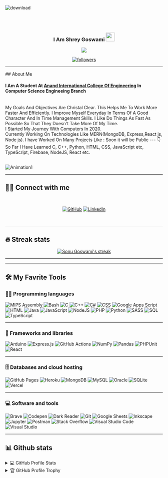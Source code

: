   ![download](https://user-images.githubusercontent.com/61608506/169093768-3ff65bc0-e042-4fe9-957c-9151d622d4b9.png)

<div align="center">

<!--   <img src="./gitbg-1.jpg" style="max-width: 100%;" alt="Welcome to my Github Profile" /> -->
  <br />
  <br />
</div>
<h3 align="center">
  I Am Shrey Goswami
  <img src="https://media.giphy.com/media/hvRJCLFzcasrR4ia7z/giphy.gif" width="28"> 
</h3>

<p align="center">
  <a href="https://github.com/DenverCoder1/readme-typing-svg"><img src="https://readme-typing-svg.herokuapp.com/?lines=Web%20Developer;A%20Computer%20Science%20Engineer;Always%20learning%20new%20things&center=true&width=380&height=45"></a>
</p>
<p align="center">
  <a href="https://github.com/Shreygoswami">
    <img alt="followers" title="Follow me on Github" src="https://img.shields.io/github/followers/Shreygoswami?color=236ad3&labelColor=1155ba&style=for-the-badge&logo=github&label=Follow"/></a>
</p>
<hr>
## About Me
 
#### I Am A Student At <a href="https://anandice.ac.in">Anand International College Of Engineering</a> In Computer Science Engineeing Branch
<br>
My Goals And Objectives Are Christal Clear. This Helps Me To Work More Faster And Efficiently.
I Improve Myself Everyday In Terms Of A Good Character And In Time Management Skills.
I Like Do Things As Fast As Possible So That They Doesn't Take More Of My Time.
<br>
I Started My Journey With Computers In 2020.
<br>
Currently Working On Technologies Like MERN(MongoDB, Express,React js, Node js).
I have Worked On Many Projects Like :
Soon it will be Public --- 👇
<!-- IM_ALEXA , Self-driving Car , Dairy Calender , Youtube player With API ,  -->



<br>
So Far I Have Learned C, C++, Python, HTML, CSS, JavaScript etc, TypeScript, Firebase, NodeJS, React etc.
<br>
<!-- Here's <a href="https://himanshurajora.github.io">My Portfolio</a> and <a href="https://www.jiocloud.com/s/?t=MQacwhLNYXsnrVPc&s=a9">My Resume</a> -->

<br>

![Animation1](./anim1.gif)

****
## 🙋‍♂️ Connect with me

<br>

<!-- Badges template - https://github.com/badges/shields -->
<p align="center">
  <a href="https://www.github.com/Shreygoswami"><img alt="GitHub" title="GitHub" src="https://img.shields.io/badge/-GitHub-black?style=for-the-badge&logo=github&logoColor=white"/></a>
  <a href="https://www.linkedin.com/in/sonugoswami1/"><img alt="LinkedIn" title="LinkedIn" src="https://img.shields.io/badge/-LinkedIn-blue?style=for-the-badge&logo=LinkedIn&logoColor=white"/></a>
<!--   <a href="https://stackoverflow.com/users/15781928/himanshu-jangidy"><img alt="StackOverflow" title="StackOverflow" src="https://img.shields.io/badge/-stackoverflow-orange?style=for-the-badge&logo=stackoverflow&logoColor=white"/></a> -->
<!--   <a href="https://www.instagram.com/himy.in/"> -->
<!--   <img alt="Himanshu Jangid's Instagram" title="Instagram" src="https://img.shields.io/badge/-instagram-red?style=for-the-badge&logo=instagram&logoColor=white" /></a> -->
</p>
<br>

****

## 🔥 Streak stats

<!-- GitHub Readme Streak Stats - https://github.com/DenverCoder1/github-readme-streak-stats -->
<p align="center">
  <a href="https://github.com/DenverCoder1/github-readme-streak-stats">
    <img title="🔥 Get streak stats for your profile at git.io/streak-stats" alt="Sonu Goswami's streak" src="https://github-readme-streak-stats.herokuapp.com/?user=harsh-100&theme=monokai-metallian&hide_border=true"/>
  </a>
</p>

<!-- Some badges are from https://github.com/Ileriayo/markdown-badges -->

<hr/>
<hr/>

## 🛠️ My Favrite Tools

### 👨‍💻 Programming languages

<p>
    <img alt="MIPS Assembly" src="https://img.shields.io/badge/Assembly%20-%23525252.svg?logo=mega&logoColor=white">
    <img alt="Bash" src="https://img.shields.io/badge/Bash%20-%23121011.svg?logo=gnu-bash&logoColor=white">
    <img alt="C" src="https://img.shields.io/badge/C%20-%232370ED.svg?logo=c&logoColor=white">
    <img alt="C++" src="https://img.shields.io/badge/C++%20-%2300599C.svg?logo=c%2B%2B&logoColor=white">
    <img alt="C#" src="https://img.shields.io/badge/C%23%20-%23239120.svg?logo=c-sharp&logoColor=white">
    <img alt="CSS" src="https://img.shields.io/badge/CSS%20-%231572B6.svg?logo=css3&logoColor=white">
    <img alt="Google Apps Script" src="https://img.shields.io/badge/Google%20Apps%20Script%20-%2302569B.svg?logo=google-cloud&logoColor=white">
    <img alt="HTML" src="https://img.shields.io/badge/HTML%20-%23E34F26.svg?logo=html5&logoColor=white">
    <img alt="Java" src="https://img.shields.io/badge/Java-%23007396.svg?logo=java&logoColor=white">
    <img alt="JavaScript" src="https://img.shields.io/badge/JavaScript%20-%23F7DF1E.svg?logo=javascript&logoColor=black">
    <img alt="NodeJS" src="https://img.shields.io/badge/Node.js%20-%2343853D.svg?logo=node-dot-js&logoColor=white">
    <img alt="PHP" src="https://img.shields.io/badge/PHP-%23777BB4.svg?logo=php&logoColor=white">
    <img alt="Python" src="https://img.shields.io/badge/Python%20-%2314354C.svg?logo=python&logoColor=white">
    <img alt="SASS" src="https://img.shields.io/badge/Sass%20-hotpink.svg?logo=SASS&logoColor=white">
    <img alt="SQL" src="https://img.shields.io/badge/SQL%20-%23025E8C.svg?logo=amazon-dynamodb&logoColor=white">
    <img alt="TypeScript" src="https://img.shields.io/badge/TypeScript%20-%23007ACC.svg?logo=typescript&logoColor=white">
</p>
<hr/>

### 🧰 Frameworks and libraries

<p>
    <img alt="Arduino" src="https://img.shields.io/badge/-Arduino-00979D?logo=Arduino&logoColor=white">
    <img alt="Express.js" src="https://img.shields.io/badge/Express.js%20-%23404d59.svg?logo=express&logoColor=white">
    <img alt="GitHub Actions" src="https://img.shields.io/badge/GitHub%20Actions%20-%232671E5.svg?logo=github%20actions&logoColor=white">
    <img alt="NumPy" src="https://img.shields.io/badge/Numpy%20-%23013243.svg?logo=numpy&logoColor=white">
    <img alt="Pandas" src="https://img.shields.io/badge/Pandas%20-%23150458.svg?logo=pandas&logoColor=white">
    <img alt="PHPUnit" src="https://img.shields.io/badge/PHPUnit%20-%233C9CD7.svg?logo=jekyll&logoColor=white">
    <img alt="React" src="https://img.shields.io/badge/React%20-%2320232a.svg?logo=react&logoColor=%2361DAFB">
</p>
<hr/>

### 🗄️ Databases and cloud hosting

<p>
    <img alt="GitHub Pages" src="https://img.shields.io/badge/GitHub%20Pages-%23327FC7.svg?logo=github&logoColor=white">
    <img alt="Heroku" src="https://img.shields.io/badge/Heroku%20-%23430098.svg?logo=heroku&logoColor=white">
    <img alt="MongoDB" src ="https://img.shields.io/badge/MongoDB-%234ea94b.svg?logo=mongodb&logoColor=white">
    <img alt="MySQL" src="https://img.shields.io/badge/MySQL-%2300f.svg?logo=mysql&logoColor=white">
    <img alt="Oracle" src ="https://img.shields.io/badge/Oracle%20-%23F00000.svg?logo=oracle&logoColor=white">
    <img alt="SQLite" src ="https://img.shields.io/badge/SQLite-%2307405e.svg?logo=sqlite&logoColor=white">
    <img alt="Vercel" src="https://img.shields.io/badge/Vercel%20-%23000000.svg?logo=vercel&logoColor=white">
</p>
<hr/>

### 💻 Software and tools

<p>
    <img alt="Brave" src="https://img.shields.io/badge/-Brave-FB542B?logo=brave&logoColor=white">
    <img alt="Codepen" src="https://img.shields.io/badge/Codepen-000000.svg?logo=codepen&logoColor=white">
    <img alt="Dark Reader" src="https://img.shields.io/badge/-Dark%20Reader-141E24?logo=dark-reader&logoColor=white">
    <img alt="Git" src="https://img.shields.io/badge/Git%20-%23F05033.svg?logo=git&logoColor=white">
    <img alt="Google Sheets" src="https://img.shields.io/badge/Google%20Sheets%20-%2334A853.svg?logo=google%20sheets&logoColor=white">
    <img alt="Inkscape" src="https://img.shields.io/badge/Inkscape-000000?logo=Inkscape&logoColor=white">
    <img alt="Jupyter" src="https://img.shields.io/badge/Jupyter%20-%23F37626.svg?logo=Jupyter&logoColor=white">
    <img alt="Postman" src="https://img.shields.io/badge/Postman-FF6C37?logo=postman&logoColor=white">
    <img alt="Stack Overflow" src="https://img.shields.io/badge/-Stack%20Overflow-FE7A16?logo=stack-overflow&logoColor=white">
    <img alt="Visual Studio Code" src="https://img.shields.io/badge/Visual%20Studio%20Code-0078d7.svg?logo=visual-studio-code&logoColor=white">
    <img alt="Visual Studio" src="https://img.shields.io/badge/Visual%20Studio-purple.svg?logo=visual-studio&logoColor=white">
</p>
<hr/>

## 📊 Github stats

<!-- https://github.com/anuraghazra/github-readme-stats -->
<details> 
  <summary>💻 GitHub Profile Stats</summary>
  <br/>
    <a href="https://github.com/anuraghazra/github-readme-stats"><img alt="Sonu Goswami's Github Stats" src="https://denvercoder1-github-readme-stats.vercel.app/api?username=harsh-100&show_icons=true&count_private=true&theme=react&hide_border=true&bg_color=1F222E&title_color=F85D7F&icon_color=F8D866" /></a>
  <a href="https://github.com/anuraghazra/github-readme-stats"><img alt="Sonu Goswami's Top Languages" src="https://denvercoder1-github-readme-stats.vercel.app/api/top-langs/?username=harsh-100&langs_count=10&layout=compact&theme=react&hide_border=true&bg_color=1F222E&title_color=F85D7F&icon_color=F8D866" /></a>
  <br/>
  <b>Note:</b> Top languages is only a metric of the languages my public code consists of and doesn't reflect experience or skill level.
  <br/>
</details>

<details> 
  <summary>🏆 GitHub Profile Trophy</summary>
  <br/>
  <a href="https://github.com/ryo-ma/github-profile-trophy"><img alt="Sonu Goswami's Top Languages" src="https://github-profile-trophy.vercel.app/?username=harsh-100" /></a>
  <br/>
  <br/>
</details>

